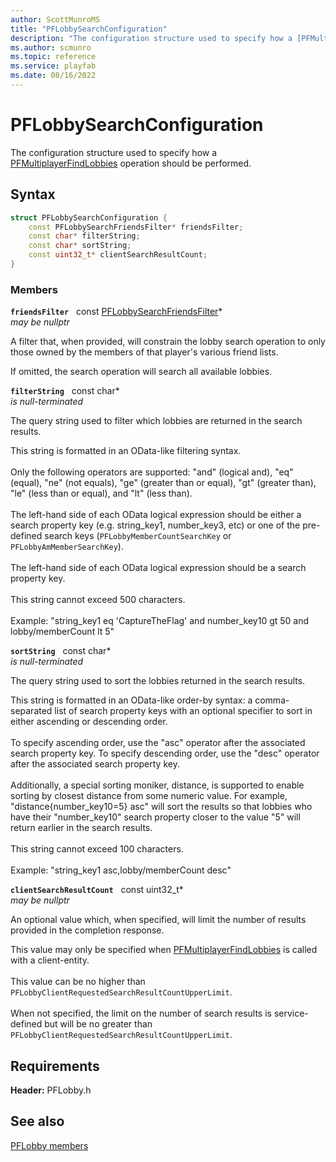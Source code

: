 ```yaml
---
author: ScottMunroMS
title: "PFLobbySearchConfiguration"
description: "The configuration structure used to specify how a [PFMultiplayerFindLobbies](../functions/pfmultiplayerfindlobbies.md) operation should be performed."
ms.author: scmunro
ms.topic: reference
ms.service: playfab
ms.date: 08/16/2022
---
```


# PFLobbySearchConfiguration  

The configuration structure used to specify how a [PFMultiplayerFindLobbies](../functions/pfmultiplayerfindlobbies.md) operation should be performed.  

## Syntax  
  
```cpp
struct PFLobbySearchConfiguration {  
    const PFLobbySearchFriendsFilter* friendsFilter;  
    const char* filterString;  
    const char* sortString;  
    const uint32_t* clientSearchResultCount;  
}  
```
  
### Members  
  
**`friendsFilter`** &nbsp; const [PFLobbySearchFriendsFilter](pflobbysearchfriendsfilter.md)*  
*may be nullptr*  
  
A filter that, when provided, will constrain the lobby search operation to only those owned by the members of that player's various friend lists.
  
If omitted, the search operation will search all available lobbies.
  
**`filterString`** &nbsp; const char*  
*is null-terminated*  
  
The query string used to filter which lobbies are returned in the search results.
  
This string is formatted in an OData-like filtering syntax. <br /><br /> Only the following operators are supported: "and" (logical and), "eq" (equal), "ne" (not equals), "ge" (greater than or equal), "gt" (greater than), "le" (less than or equal), and "lt" (less than).   <br /><br /> The left-hand side of each OData logical expression should be either a search property key (e.g. string_key1, number_key3, etc) or one of the pre-defined search keys (```PFLobbyMemberCountSearchKey``` or ```PFLobbyAmMemberSearchKey```).   <br /><br /> The left-hand side of each OData logical expression should be a search property key.   <br /><br /> This string cannot exceed 500 characters.   <br /><br /> Example: "string_key1 eq 'CaptureTheFlag' and number_key10 gt 50 and lobby/memberCount lt 5"
  
**`sortString`** &nbsp; const char*  
*is null-terminated*  
  
The query string used to sort the lobbies returned in the search results.
  
This string is formatted in an OData-like order-by syntax: a comma-separated list of search property keys with an optional specifier to sort in either ascending or descending order. <br /><br /> To specify ascending order, use the "asc" operator after the associated search property key. To specify descending order, use the "desc" operator after the associated search property key.   <br /><br /> Additionally, a special sorting moniker, distance, is supported to enable sorting by closest distance from some numeric value. For example, "distance{number_key10=5} asc" will sort the results so that lobbies who have their "number_key10" search property closer to the value "5" will return earlier in the search results.   <br /><br /> This string cannot exceed 100 characters.   <br /><br /> Example: "string_key1 asc,lobby/memberCount desc"
  
**`clientSearchResultCount`** &nbsp; const uint32_t*  
*may be nullptr*  
  
An optional value which, when specified, will limit the number of results provided in the completion response.
  
This value may only be specified when [PFMultiplayerFindLobbies](../functions/pfmultiplayerfindlobbies.md) is called with a client-entity. <br /><br /> This value can be no higher than ```PFLobbyClientRequestedSearchResultCountUpperLimit```.   <br /><br /> When not specified, the limit on the number of search results is service-defined but will be no greater than ```PFLobbyClientRequestedSearchResultCountUpperLimit```.
  
  
## Requirements  
  
**Header:** PFLobby.h
  
## See also  
[PFLobby members](../pflobby_members.md)  

  
  
